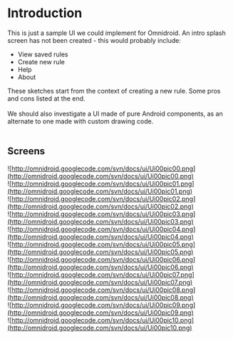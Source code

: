 # Introduction #

This is just a sample UI we could implement for Omnidroid. An intro splash screen has not been created - this would probably include:
  * View saved rules
  * Create new rule
  * Help
  * About

These sketches start from the context of creating a new rule. Some pros and cons listed at the end.
<br /><br />
We should also investigate a UI made of pure Android components, as an alternate to one made with custom drawing code.
<br />
<br />

## Screens ##
![http://omnidroid.googlecode.com/svn/docs/ui/Ui00pic00.png](http://omnidroid.googlecode.com/svn/docs/ui/Ui00pic00.png)
<br />
![http://omnidroid.googlecode.com/svn/docs/ui/Ui00pic01.png](http://omnidroid.googlecode.com/svn/docs/ui/Ui00pic01.png)
<br />
![http://omnidroid.googlecode.com/svn/docs/ui/Ui00pic02.png](http://omnidroid.googlecode.com/svn/docs/ui/Ui00pic02.png)
<br />
![http://omnidroid.googlecode.com/svn/docs/ui/Ui00pic03.png](http://omnidroid.googlecode.com/svn/docs/ui/Ui00pic03.png)
<br />
![http://omnidroid.googlecode.com/svn/docs/ui/Ui00pic04.png](http://omnidroid.googlecode.com/svn/docs/ui/Ui00pic04.png)
<br />
![http://omnidroid.googlecode.com/svn/docs/ui/Ui00pic05.png](http://omnidroid.googlecode.com/svn/docs/ui/Ui00pic05.png)
<br />
![http://omnidroid.googlecode.com/svn/docs/ui/Ui00pic06.png](http://omnidroid.googlecode.com/svn/docs/ui/Ui00pic06.png)
<br />
![http://omnidroid.googlecode.com/svn/docs/ui/Ui00pic07.png](http://omnidroid.googlecode.com/svn/docs/ui/Ui00pic07.png)
<br />
![http://omnidroid.googlecode.com/svn/docs/ui/Ui00pic08.png](http://omnidroid.googlecode.com/svn/docs/ui/Ui00pic08.png)
<br />
![http://omnidroid.googlecode.com/svn/docs/ui/Ui00pic09.png](http://omnidroid.googlecode.com/svn/docs/ui/Ui00pic09.png)
<br />
![http://omnidroid.googlecode.com/svn/docs/ui/Ui00pic10.png](http://omnidroid.googlecode.com/svn/docs/ui/Ui00pic10.png)
<br />
